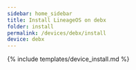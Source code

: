 ```yaml
---
sidebar: home_sidebar
title: Install LineageOS on debx
folder: install
permalink: /devices/debx/install
device: debx
---
```

{% include templates/device_install.md %}

